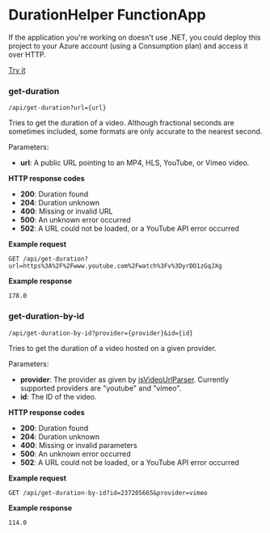 # DurationHelper FunctionApp

If the application you're working on doesn't use .NET, you could deploy this project to your Azure account (using a Consumption plan) and access it over HTTP.

[Try it](https://www.lakora.us/DurationHelper/api.html)

### get-duration

    /api/get-duration?url={url}

Tries to get the duration of a video. Although fractional seconds are sometimes included, some formats are only accurate to the nearest second.

Parameters:

* **url**: A public URL pointing to an MP4, HLS, YouTube, or Vimeo video.

**HTTP response codes**

* **200**: Duration found
* **204**: Duration unknown
* **400**: Missing or invalid URL
* **500**: An unknown error occurred
* **502**: A URL could not be loaded, or a YouTube API error occurred

**Example request**

    GET /api/get-duration?url=https%3A%2F%2Fwww.youtube.com%2Fwatch%3Fv%3DyrDO1zGqJXg

**Example response**

    178.0

### get-duration-by-id

    /api/get-duration-by-id?provider={provider}&id={id}

Tries to get the duration of a video hosted on a given provider.

Parameters:

* **provider**: The provider as given by [jsVideoUrlParser](https://github.com/Zod-/jsVideoUrlParser). Currently supported providers are "youtube" and "vimeo".
* **id**: The ID of the video.

**HTTP response codes**

* **200**: Duration found
* **204**: Duration unknown
* **400**: Missing or invalid parameters
* **500**: An unknown error occurred
* **502**: A URL could not be loaded, or a YouTube API error occurred

**Example request**

    GET /api/get-duration-by-id?id=237205665&provider=vimeo

**Example response**

    114.0

